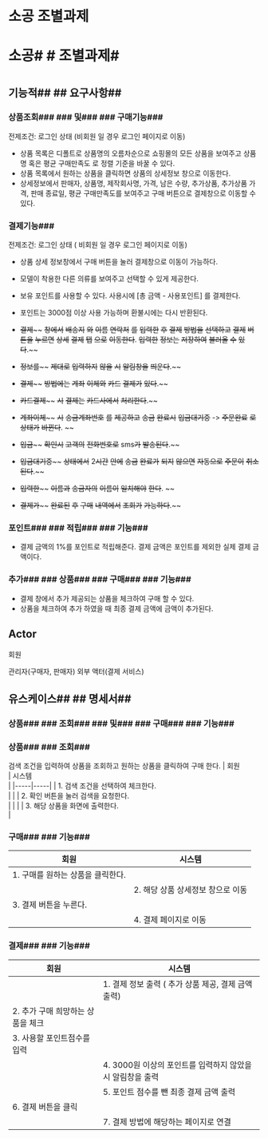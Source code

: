 # 소공 조별과제

# 소공#  # 조별과제# 

# 

## 기능적##  ## 요구사항## 

### 상품조회###  ### 및###  ### 구매기능### 

전제조건: 로그인 상태 (비회원 일 경우 로그인 페이지로 이동)

- 상품 목록은 디폴트로 상품명의 오름차순으로 쇼핑몰의 모든 상품을 보여주고 상품명 혹은 평균 구매만족도 로 정렬 기준을 바꿀 수 있다.
- 상품 목록에서 원하는 상품을 클릭하면 상품의 상세정보 창으로 이동한다.
- 상세정보에서 판매자, 상품명, 제작회사명, 가격, 남은 수량, 추가상품, 추가상품 가격, 판매 종료일, 평균 구매만족도를 보여주고 구매 버튼으로 결제창으로 이동할 수 있다.

### 결제기능### 

전제조건: 로그인 상태 ( 비회원 일 경우 로그인 페이지로 이동)

- 상품 상세 정보창에서 구매 버튼을 눌러 결제창으로 이동이 가능하다.
- 모델이 착용한 다른 의류를 보여주고 선택할 수 있게 제공한다.
- 보유 포인트를 사용할 수 있다. 사용시에  [총 금액 - 사용포인트] 를 결제한다.
- 포인트는 3000점 이상 사용 가능하며 환불시에는 다시 반환된다.
- ~~결제~~~~ ~~~~창에서~~~~ ~~~~배송지~~~~ ~~~~와~~~~ ~~~~이름~~~~ ~~~~연락처~~~~ ~~~~를~~~~ ~~~~입력한~~~~ ~~~~후~~~~ ~~~~결제~~~~ ~~~~방법을~~~~ ~~~~선택하고~~~~ ~~~~결제~~~~ ~~~~버튼을~~~~ ~~~~누르면~~~~ ~~~~상세~~~~ ~~~~결제~~~~ ~~~~탭~~~~ ~~~~으로~~~~ ~~~~이동한다~~~~. ~~~~입력한~~~~ ~~~~정보는~~~~ ~~~~저장하여~~~~ ~~~~불러올~~~~ ~~~~수~~~~ ~~~~있다~~~~.~~

- ~~정보를~~~~ ~~~~제대로~~~~ ~~~~입력하지~~~~ ~~~~않을~~~~ ~~~~시~~~~ ~~~~알림창을~~~~ ~~~~띄운다~~~~.~~

- ~~결제~~~~ ~~~~방법에는~~~~ ~~~~계좌~~~~ ~~~~이체와~~~~ ~~~~카드~~~~ ~~~~결제가~~~~ ~~~~있다~~~~.~~

- ~~카드결제~~~~ ~~~~시~~~~ ~~~~결제는~~~~ ~~~~카드사에서~~~~ ~~~~처리한다~~~~.~~

- ~~계좌이체~~~~ ~~~~시~~~~ ~~~~송금계좌번호~~~~ ~~~~를~~~~ ~~~~제공하고~~~~ ~~~~송금~~~~ ~~~~완료시~~~~ ~~~~입금대기중~~~~ -> ~~~~주문완료~~~~ ~~~~로~~~~ ~~~~상태가~~~~ ~~~~바뀐다~~~~. ~~
- ~~입금~~~~ ~~~~확인시~~~~ ~~~~고객의~~~~ ~~~~전화번호로~~~~ sms~~~~가~~~~ ~~~~발송된다~~~~.~~
- ~~입금대기중~~~~ ~~~~상태에서~~~~ 2~~~~시간~~~~ ~~~~안에~~~~ ~~~~송금~~~~ ~~~~완료가~~~~ ~~~~되지~~~~ ~~~~않으면~~~~ ~~~~자동으로~~~~ ~~~~주문이~~~~ ~~~~취소된다~~~~.~~
- ~~입력한~~~~ ~~~~이름과~~~~ ~~~~송금자의~~~~ ~~~~이름이~~~~ ~~~~일치해야~~~~ ~~~~한다~~~~. ~~

- ~~결제가~~~~ ~~~~완료된~~~~ ~~~~후~~~~ ~~~~구매~~~~ ~~~~내역에서~~~~ ~~~~조회가~~~~ ~~~~가능하다~~~~.~~

### 

### 포인트###  ### 적립###  ### 기능### 

- 결제 금액의 1%를 포인트로 적립해준다. 결제 금액은 포인트를 제외한 실제 결제 금액이다.

### 

### 추가###  ### 상품###  ### 구매###  ### 기능### 

- 결제 창에서 추가 제공되는 상품을 체크하여 구매 할 수 있다.
- 상품을 체크하여 추가 하였을 때 최종 결제 금액에 금액이 추가된다.

### 

## Actor 

회원

관리자(구매자, 판매자)
외부 액터(결제 서비스)

## 유스케이스##  ## 명세서## 

### 상품###  ### 조회###  ### 및###  ### 구매###  ### 기능### 

### 상품###  ### 조회###  
검색 조건을 입력하여 상품을 조회하고 원하는 상품을 클릭하여 구매 한다.
|  회원<br/> | 시스템<br/> |
|-----|-----|
|  1. 검색 조건을 선택하여 체크한다.<br/> |  |
|  2. 확인 버튼을 눌러 검색을 요청한다.<br/> |  |
|   | 3. 해당 상품을 화면에 출력한다.<br/> |

### 구매###  ### 기능### 

|  회원<br/> | 시스템<br/> |
|-----|-----|
|  1. 구매를 원하는 상품을 클릭한다.<br/> |  |
|   | 2. 해당 상품 상세정보 창으로 이동<br/> |
|  3. 결제 버튼을 누른다.<br/> |  |
|   | 4. 결제 페이지로 이동<br/> |

### 결제###  ### 기능### 

|  회원<br/> | 시스템<br/> |
|-----|-----|
|   | 1. 결제 정보 출력 ( 추가 상품 제공, 결제 금액 출력)<br/> |
|  2. 추가 구매 희망하는 상품을 체크<br/> |  |
|  3. 사용할 포인트점수를 입력<br/> |  |
|   | 4. 3000원 이상의 포인트를 입력하지 않았을 시 알림창을 출력<br/> |
|   | 5. 포인트 점수를 뺀 최종 결제 금액 출력<br/> |
|  6. 결제 버튼을 클릭<br/> |  |
|   | 7. 결제 방법에 해당하는 페이지로 연결<br/> |

